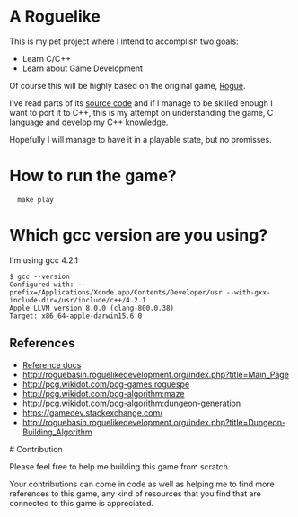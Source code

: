 # A Roguelike

This is my pet project where I intend to accomplish two goals:

- Learn C/C++
- Learn about Game Development

Of course this will be highly based on the original game, [Rogue](https://en.wikipedia.org/wiki/Rogue_(video_game)).

I've read parts of its [source code](https://github.com/davidslv/rogue) and if I manage to be skilled enough I want to port it
to C++, this is my attempt on understanding the game, C language and develop my C++ knowledge.

Hopefully I will manage to have it in a playable state, but no promisses.


# How to run the game?

```
  make play
```

# Which gcc version are you using?

I'm using gcc 4.2.1

```
$ gcc --version
Configured with: --prefix=/Applications/Xcode.app/Contents/Developer/usr --with-gxx-include-dir=/usr/include/c++/4.2.1
Apple LLVM version 8.0.0 (clang-800.0.38)
Target: x86_64-apple-darwin15.6.0
```


## References

- [Reference docs](docs/references)
- http://roguebasin.roguelikedevelopment.org/index.php?title=Main_Page
- http://pcg.wikidot.com/pcg-games:roguespe
- http://pcg.wikidot.com/pcg-algorithm:maze
- http://pcg.wikidot.com/pcg-algorithm:dungeon-generation
- https://gamedev.stackexchange.com/
- http://roguebasin.roguelikedevelopment.org/index.php?title=Dungeon-Building_Algorithm


# Contribution

Please feel free to help me building this game from scratch.

Your contributions can come in code as well as helping me to find more references to this game,
any kind of resources that you find that are connected to this game is appreciated.

